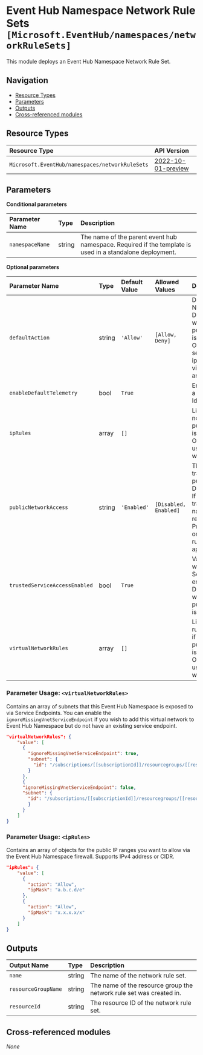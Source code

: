 # Event Hub Namespace Network Rule Sets `[Microsoft.EventHub/namespaces/networkRuleSets]`

This module deploys an Event Hub Namespace Network Rule Set.

## Navigation

- [Resource Types](#Resource-Types)
- [Parameters](#Parameters)
- [Outputs](#Outputs)
- [Cross-referenced modules](#Cross-referenced-modules)

## Resource Types

| Resource Type | API Version |
| :-- | :-- |
| `Microsoft.EventHub/namespaces/networkRuleSets` | [2022-10-01-preview](https://learn.microsoft.com/en-us/azure/templates/Microsoft.EventHub/2022-10-01-preview/namespaces/networkRuleSets) |

## Parameters

**Conditional parameters**

| Parameter Name | Type | Description |
| :-- | :-- | :-- |
| `namespaceName` | string | The name of the parent event hub namespace. Required if the template is used in a standalone deployment. |

**Optional parameters**

| Parameter Name | Type | Default Value | Allowed Values | Description |
| :-- | :-- | :-- | :-- | :-- |
| `defaultAction` | string | `'Allow'` | `[Allow, Deny]` | Default Action for Network Rule Set. Default is "Allow". It will not be set if publicNetworkAccess is "Disabled". Otherwise, it will be set to "Deny" if ipRules or virtualNetworkRules are being used. |
| `enableDefaultTelemetry` | bool | `True` |  | Enable telemetry via a Globally Unique Identifier (GUID). |
| `ipRules` | array | `[]` |  | List of IpRules. It will not be set if publicNetworkAccess is "Disabled". Otherwise, when used, defaultAction will be set to "Deny". |
| `publicNetworkAccess` | string | `'Enabled'` | `[Disabled, Enabled]` | This determines if traffic is allowed over public network. Default is "Enabled". If set to "Disabled", traffic to this namespace will be restricted over Private Endpoints only and network rules will not be applied. |
| `trustedServiceAccessEnabled` | bool | `True` |  | Value that indicates whether Trusted Service Access is enabled or not. Default is "true". It will not be set if publicNetworkAccess is "Disabled". |
| `virtualNetworkRules` | array | `[]` |  | List virtual network rules. It will not be set if publicNetworkAccess is "Disabled". Otherwise, when used, defaultAction will be set to "Deny". |


### Parameter Usage: `<virtualNetworkRules>`

Contains an array of subnets that this Event Hub Namespace is exposed to via Service Endpoints. You can enable the `ignoreMissingVnetServiceEndpoint` if you wish to add this virtual network to Event Hub Namespace but do not have an existing service endpoint.

```json
"virtualNetworkRules": {
    "value": [
      {
        "ignoreMissingVnetServiceEndpoint": true,
        "subnet": {
          "id": "/subscriptions/[[subscriptionId]]/resourcegroups/[[resourceGroupName]]/providers/Microsoft.Network/virtualNetworks/[[virtualNetworkName]]/subnets/[[subnetName1]]"
        }
      },
      {
      "ignoreMissingVnetServiceEndpoint": false,
      "subnet": {
        "id": "/subscriptions/[[subscriptionId]]/resourcegroups/[[resourceGroupName]]/providers/Microsoft.Network/virtualNetworks/[[virtualNetworkName]]/subnets/[[subnetName2]]"
        }
      }
    ]
}
```

### Parameter Usage: `<ipRules>`

Contains an array of objects for the public IP ranges you want to allow via the Event Hub Namespace firewall. Supports IPv4 address or CIDR.

```json
"ipRules": {
    "value": [
      {
        "action": "Allow",
        "ipMask": "a.b.c.d/e"
      },
      {
        "action": "Allow",
        "ipMask": "x.x.x.x/x"
      }
    ]
}
```

## Outputs

| Output Name | Type | Description |
| :-- | :-- | :-- |
| `name` | string | The name of the network rule set. |
| `resourceGroupName` | string | The name of the resource group the network rule set was created in. |
| `resourceId` | string | The resource ID of the network rule set. |

## Cross-referenced modules

_None_
